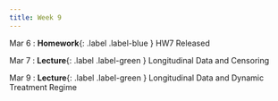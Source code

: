```yaml
---
title: Week 9
---
```

Mar 6
: **Homework**{: .label .label-blue } HW7 Released

Mar 7
: **Lecture**{: .label .label-green } Longitudinal Data and Censoring

Mar 9
: **Lecture**{: .label .label-green } Longitudinal Data and Dynamic Treatment Regime
